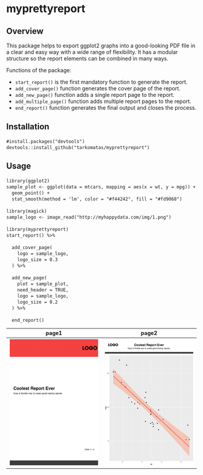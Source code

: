 # myprettyreport

## Overview

This package helps to export ggplot2 graphs into a good-looking PDF file in a clear and easy way with a wide range of flexibility. It has a modular structure so the report elements can be combined in many ways.

Functions of the package:

* `start_report()` is the first mandatory function to generate the report.
* `add_cover_page()` function generates the cover page of the report.
* `add_new_page()` function adds a single report page to the report.
* `add_multiple_page()` function adds multiple report pages to the report.
* `end_report()` function generates the final output and closes the process.

## Installation

```{r, eval = FALSE}
#install.packages("devtools")
devtools::install_github("tarkomatas/myprettyreport")
```

## Usage

```{r, eval = FALSE}
library(ggplot2)
sample_plot <- ggplot(data = mtcars, mapping = aes(x = wt, y = mpg)) +
  geom_point() +
  stat_smooth(method = 'lm', color = "#f44242", fill = "#fd9068")

library(magick)
sample_logo <- image_read("http://myhappydata.com/img/1.png")

library(myprettyreport)
start_report() %>%

  add_cover_page(
    logo = sample_logo,
    logo_size = 0.3
  ) %>%

  add_new_page(
    plot = sample_plot,
    need_header = TRUE,
    logo = sample_logo,
    logo_size = 0.2
  ) %>%

  end_report()
```

page1             |  page2
:-------------------------:|:-------------------------:
![](man/figures/README_example1.png)  |  ![](man/figures/README_example2.png)

